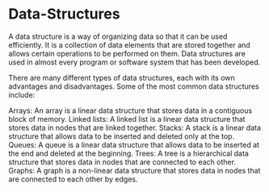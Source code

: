 # Data-Structures
 A data structure is a way of organizing data so that it can be used efficiently. It is a collection of data elements that are stored together and allows certain operations to be performed on them. Data structures are used in almost every program or software system that has been developed.
 
There are many different types of data structures, each with its own advantages and disadvantages. Some of the most common data structures include:

Arrays: An array is a linear data structure that stores data in a contiguous block of memory.
Linked lists: A linked list is a linear data structure that stores data in nodes that are linked together.
Stacks: A stack is a linear data structure that allows data to be inserted and deleted only at the top.
Queues: A queue is a linear data structure that allows data to be inserted at the end and deleted at the beginning.
Trees: A tree is a hierarchical data structure that stores data in nodes that are connected to each other.
Graphs: A graph is a non-linear data structure that stores data in nodes that are connected to each other by edges.
